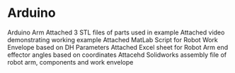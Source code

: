 # Arduino
Arduino Arm
Attached 3 STL files of parts used in example
Attached video demonstrating working example
Attached MatLab Script for Robot Work Envelope based on DH Parameters
Attached Excel sheet for Robot Arm end effector angles based on coordinates
Attacehd Solidworks assembly file of robot arm, components and work envelope

